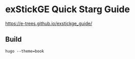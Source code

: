 # exStickGE Quick Starg Guide

https://e-trees.github.io/exstickge_guide/

## Build

```
hugo --theme=book
```
